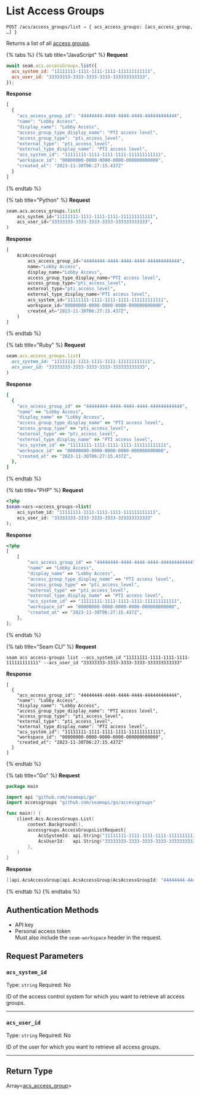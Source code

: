 # List Access Groups

```
POST /acs/access_groups/list ⇒ { acs_access_groups: [acs_access_group, …] }
```

Returns a list of all [access groups](https://docs.seam.co/latest/capability-guides/access-systems/assigning-users-to-access-groups).

{% tabs %}
{% tab title="JavaScript" %}
**Request**

```javascript
await seam.acs.accessGroups.list({
  acs_system_id: "11111111-1111-1111-1111-111111111111",
  acs_user_id: "33333333-3333-3333-3333-333333333333",
});
```

**Response**

```javascript
[
  {
    "acs_access_group_id": "44444444-4444-4444-4444-444444444444",
    "name": "Lobby Access",
    "display_name": "Lobby Access",
    "access_group_type_display_name": "PTI access level",
    "access_group_type": "pti_access_level",
    "external_type": "pti_access_level",
    "external_type_display_name": "PTI access level",
    "acs_system_id": "11111111-1111-1111-1111-111111111111",
    "workspace_id": "00000000-0000-0000-0000-000000000000",
    "created_at": "2023-11-30T06:27:15.437Z"
  }
]
```
{% endtab %}

{% tab title="Python" %}
**Request**

```python
seam.acs.access_groups.list(
    acs_system_id="11111111-1111-1111-1111-111111111111",
    acs_user_id="33333333-3333-3333-3333-333333333333",
)
```

**Response**

```python
[
    AcsAccessGroup(
        acs_access_group_id="44444444-4444-4444-4444-444444444444",
        name="Lobby Access",
        display_name="Lobby Access",
        access_group_type_display_name="PTI access level",
        access_group_type="pti_access_level",
        external_type="pti_access_level",
        external_type_display_name="PTI access level",
        acs_system_id="11111111-1111-1111-1111-111111111111",
        workspace_id="00000000-0000-0000-0000-000000000000",
        created_at="2023-11-30T06:27:15.437Z",
    )
]
```
{% endtab %}

{% tab title="Ruby" %}
**Request**

```ruby
seam.acs.access_groups.list(
  acs_system_id: "11111111-1111-1111-1111-111111111111",
  acs_user_id: "33333333-3333-3333-3333-333333333333",
)
```

**Response**

```ruby
[
  {
    "acs_access_group_id" => "44444444-4444-4444-4444-444444444444",
    "name" => "Lobby Access",
    "display_name" => "Lobby Access",
    "access_group_type_display_name" => "PTI access level",
    "access_group_type" => "pti_access_level",
    "external_type" => "pti_access_level",
    "external_type_display_name" => "PTI access level",
    "acs_system_id" => "11111111-1111-1111-1111-111111111111",
    "workspace_id" => "00000000-0000-0000-0000-000000000000",
    "created_at" => "2023-11-30T06:27:15.437Z",
  },
]
```
{% endtab %}

{% tab title="PHP" %}
**Request**

```php
<?php
$seam->acs->access_groups->list(
    acs_system_id: "11111111-1111-1111-1111-111111111111",
    acs_user_id: "33333333-3333-3333-3333-333333333333"
);
```

**Response**

```php
<?php
[
    [
        "acs_access_group_id" => "44444444-4444-4444-4444-444444444444",
        "name" => "Lobby Access",
        "display_name" => "Lobby Access",
        "access_group_type_display_name" => "PTI access level",
        "access_group_type" => "pti_access_level",
        "external_type" => "pti_access_level",
        "external_type_display_name" => "PTI access level",
        "acs_system_id" => "11111111-1111-1111-1111-111111111111",
        "workspace_id" => "00000000-0000-0000-0000-000000000000",
        "created_at" => "2023-11-30T06:27:15.437Z",
    ],
];
```
{% endtab %}

{% tab title="Seam CLI" %}
**Request**

```seam_cli
seam acs access-groups list --acs_system_id "11111111-1111-1111-1111-111111111111" --acs_user_id "33333333-3333-3333-3333-333333333333"
```

**Response**

```seam_cli
[
  {
    "acs_access_group_id": "44444444-4444-4444-4444-444444444444",
    "name": "Lobby Access",
    "display_name": "Lobby Access",
    "access_group_type_display_name": "PTI access level",
    "access_group_type": "pti_access_level",
    "external_type": "pti_access_level",
    "external_type_display_name": "PTI access level",
    "acs_system_id": "11111111-1111-1111-1111-111111111111",
    "workspace_id": "00000000-0000-0000-0000-000000000000",
    "created_at": "2023-11-30T06:27:15.437Z"
  }
]
```
{% endtab %}

{% tab title="Go" %}
**Request**

```go
package main

import api "github.com/seamapi/go"
import accessgroups "github.com/seamapi/go/accessgroups"

func main() {
	client.Acs.AccessGroups.List(
		context.Background(),
		accessgroups.AccessGroupsListRequest{
			AcsSystemId: api.String("11111111-1111-1111-1111-111111111111"),
			AcsUserId:   api.String("33333333-3333-3333-3333-333333333333"),
		},
	)
}
```

**Response**

```go
[]api.AcsAccessGroup{api.AcsAccessGroup{AcsAccessGroupId: "44444444-4444-4444-4444-444444444444", Name: "Lobby Access", DisplayName: "Lobby Access", AccessGroupTypeDisplayName: "PTI access level", AccessGroupType: "pti_access_level", ExternalType: "pti_access_level", ExternalTypeDisplayName: "PTI access level", AcsSystemId: "11111111-1111-1111-1111-111111111111", WorkspaceId: "00000000-0000-0000-0000-000000000000", CreatedAt: "2023-11-30T06:27:15.437Z"}}
```
{% endtab %}
{% endtabs %}

## Authentication Methods

* API key
* Personal access token\
  Must also include the `seam-workspace` header in the request.

## Request Parameters

### `acs_system_id`

Type: `string` Required: No

ID of the access control system for which you want to retrieve all access groups.

***

### `acs_user_id`

Type: `string` Required: No

ID of the user for which you want to retrieve all access groups.

***

## Return Type

Array<[acs\_access\_group](./)>
